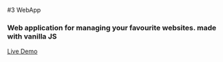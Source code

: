 #3 WebApp
### Web application for managing your favourite websites. made with vanilla JS
[Live Demo](http://rawgit.com/gadi246/webapp/master/index.html)
